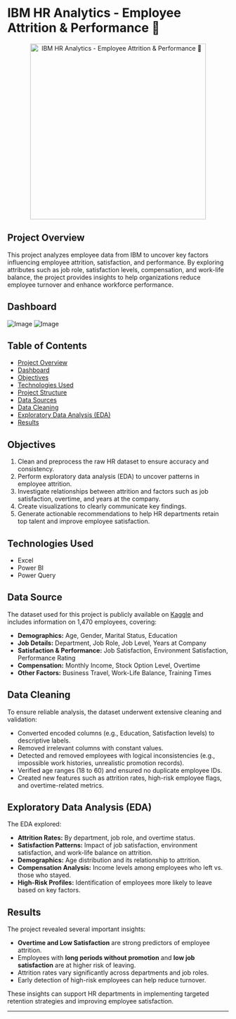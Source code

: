 # IBM HR Analytics - Employee Attrition & Performance 🏢

<div align="center">
  <img src="![Image](https://github.com/user-attachments/assets/f9aaed81-069e-4fac-ae00-2051d1e63842)" alt=" IBM HR Analytics - Employee Attrition & Performance 🏢" width="400"/>
</div>

## Project Overview

This project analyzes employee data from IBM to uncover key factors influencing employee attrition, satisfaction, and performance. By exploring attributes such as job role, satisfaction levels, compensation, and work-life balance, the project provides insights to help organizations reduce employee turnover and enhance workforce performance.


## Dashboard

![Image](https://github.com/user-attachments/assets/edac6015-b2c0-4c6b-9ce1-2c67f1ab4e1e)
![Image](https://github.com/user-attachments/assets/ebdb785e-5c88-4a22-ab28-9dfa94f1956c)


## Table of Contents
- [Project Overview](#project-overview)
- [Dashboard](#dashboard)
- [Objectives](#objectives)
- [Technologies Used](#technologies-used)
- [Project Structure](#project-structure)
- [Data Sources](#data-sources)
- [Data Cleaning](#data-cleaning)
- [Exploratory Data Analysis (EDA)](#exploratory-data-analysis-eda)
- [Results](#results)

## Objectives

1. Clean and preprocess the raw HR dataset to ensure accuracy and consistency.
2. Perform exploratory data analysis (EDA) to uncover patterns in employee attrition.
3. Investigate relationships between attrition and factors such as job satisfaction, overtime, and years at the company.
4. Create visualizations to clearly communicate key findings.
5. Generate actionable recommendations to help HR departments retain top talent and improve employee satisfaction.

## Technologies Used

- Excel  
- Power BI  
- Power Query


## Data Source

The dataset used for this project is publicly available on [Kaggle](https://www.kaggle.com/datasets/pavansubhasht/ibm-hr-analytics-attrition-dataset) and includes information on 1,470 employees, covering:

- **Demographics:** Age, Gender, Marital Status, Education  
- **Job Details:** Department, Job Role, Job Level, Years at Company  
- **Satisfaction & Performance:** Job Satisfaction, Environment Satisfaction, Performance Rating  
- **Compensation:** Monthly Income, Stock Option Level, Overtime  
- **Other Factors:** Business Travel, Work-Life Balance, Training Times  

## Data Cleaning

To ensure reliable analysis, the dataset underwent extensive cleaning and validation:

- Converted encoded columns (e.g., Education, Satisfaction levels) to descriptive labels.  
- Removed irrelevant columns with constant values.  
- Detected and removed employees with logical inconsistencies (e.g., impossible work histories, unrealistic promotion records).  
- Verified age ranges (18 to 60) and ensured no duplicate employee IDs.  
- Created new features such as attrition rates, high-risk employee flags, and overtime-related metrics.  

## Exploratory Data Analysis (EDA)

The EDA explored:

- **Attrition Rates:** By department, job role, and overtime status.  
- **Satisfaction Patterns:** Impact of job satisfaction, environment satisfaction, and work-life balance on attrition.  
- **Demographics:** Age distribution and its relationship to attrition.  
- **Compensation Analysis:** Income levels among employees who left vs. those who stayed.  
- **High-Risk Profiles:** Identification of employees more likely to leave based on key factors.  


## Results

The project revealed several important insights:

- **Overtime and Low Satisfaction** are strong predictors of employee attrition.  
- Employees with **long periods without promotion** and **low job satisfaction** are at higher risk of leaving.  
- Attrition rates vary significantly across departments and job roles.  
- Early detection of high-risk employees can help reduce turnover.  

These insights can support HR departments in implementing targeted retention strategies and improving employee satisfaction.

---

